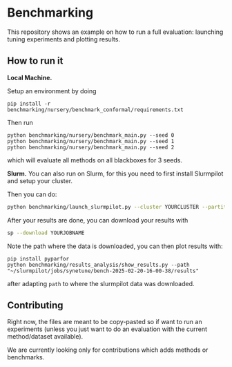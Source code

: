 # Benchmarking

This repository shows an example on how to run a full evaluation: launching tuning experiments and plotting results.

## How to run it

**Local Machine.**

Setup an environment by doing
```
pip install -r benchmarking/nursery/benchmark_conformal/requirements.txt
```

Then run
```
python benchmarking/nursery/benchmark_main.py --seed 0
python benchmarking/nursery/benchmark_main.py --seed 1 
python benchmarking/nursery/benchmark_main.py --seed 2  
```
which will evaluate all methods on all blackboxes for 3 seeds.


**Slurm.** You can also run on Slurm, for this you need to first install Slurmpilot and setup your cluster.

Then you can do:

```bash
python benchmarking/launch_slurmpilot.py --cluster YOURCLUSTER --partition YOURPARTITION --num_seeds 3
```

After your results are done, you can download your results with
```bash
sp --download YOURJOBNAME
```

Note the path where the data is downloaded, you can then plot results with: 
```
pip install pyparfor
python benchmarking/results_analysis/show_results.py --path "~/slurmpilot/jobs/synetune/bench-2025-02-20-16-00-38/results" 
```
after adapting `path` to where the slurmpilot data was downloaded.

## Contributing

Right now, the files are meant to be copy-pasted so if want to run an experiments (unless you just
want to do an evaluation with the current method/dataset available).

We are currently looking only for contributions which adds methods or benchmarks.